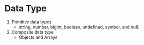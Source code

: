 # Data Type

1. Primitive data types
    - string, number, bigint, boolean, undefined, symbol, and null.
2. Composite data type
    - Objects and Arrays